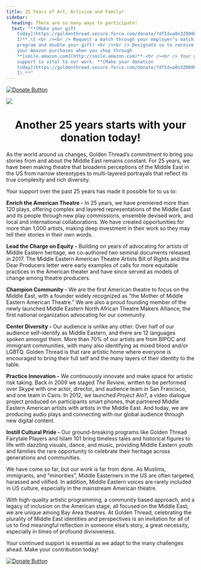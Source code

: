 ```yaml
---
title: 25 Years of Art, Activism and Family!
sidebar:
  heading: There are so many ways to participate!
  text: "**[Make your gift
    today](https://goldenthread.secure.force.com/donate/?dfId=a0n3Z00000tn4RsQA\
    I)**.\t <br /><br /> Request a match through your employer’s matching gift
    program and double your gift! <br /><br /> Designate us to receive 0.5% of
    your Amazon purchases when you shop through
    **[smile.amazon.com](http://smile.amazon.com)**.<br /><br /> Your generous
    support is vital to our work. **[Make your donation
    today](https://goldenthread.secure.force.com/donate/?dfId=a0n3Z00000tn4RsQA\
    I).**"
---
```

[![Donate Button](/img/archive/2015/03/Donate-Button-400.jpg)](https://goldenthread.secure.force.com/donate/?dfId=a0n3Z00000tn4RsQAI)

![](/img/archive/2015/03/20thAnniversary-Line-1024x36.jpg)

# <center>Another 25 years starts with your donation today!</center>

As the world around us changes, Golden Thread’s commitment to bring you stories from and about the Middle East remains constant. For 25 years, we have been making theatre that broadens perceptions of the Middle East in the US from narrow stereotypes to multi-layered portrayals that reflect its true complexity and rich diversity. 

Your support over the past 25 years has made it possible for to us to:

**Enrich the American Theatre -** In 25 years, we have premiered more than 120 plays, offering complex and layered representations of the Middle East and its people through new play commissions, ensemble devised work, and local and international collaborations. We have created opportunities for more than 1,000 artists, making deep investment in their work so they may tell their stories in their own words.

**Lead the Charge on Equity -** Building on years of advocating for artists of Middle Eastern heritage, we co-authored two seminal documents released in 2017. The Middle Eastern American Theatre Artists Bill of Rights and the Dear Producers letter were early examples of calls for more equitable practices in the American theater and have since served as models of change among theatre producers.

**Champion Community -** We are the first American theatre to focus on the Middle East, with a founder widely recognized as “the Mother of Middle Eastern American Theatre.” We are also a proud founding member of the newly launched Middle Eastern North African Theatre Makers Alliance, the first national organization advocating for our community.

**Center Diversity -** Our audience is unlike any other. Over half of our audience self-identify as Middle Eastern, and there are 12 languages spoken amongst them. More than 70% of our artists are from BIPOC and immigrant communities, with many also identifying as mixed blood and/or LGBTQ. Golden Thread is that rare artistic home where everyone is encouraged to bring their full self and the many layers of their identity to the table.

**Practice Innovation -** We continuously innovate and make space for artistic risk taking. Back in 2009 we staged *The Review*, written to be performed over Skype with one actor, director, and audience team in San Francisco, and one team in Cairo. In 2012, we launched *Project Alo?*, a video dialogue project produced on participants smart phones, that partnered Middle Eastern American artists with artists in the Middle East. And today, we are producing audio plays and connecting with our global audience through new digital content.

**Instill Cultural Pride -** Our ground-breaking programs like Golden Thread Fairytale Players and Islam 101 bring timeless tales and historical figures to life with dazzling visuals, dance, and music, providing Middle Eastern youth and families the rare opportunity to celebrate their heritage across generations and communities.

We have come so far, but our work is far from done. As Muslims, immigrants, and “minorities”, Middle Easterners in the US are often targeted, harassed and vilified. In addition, Middle Eastern voices are rarely included in US culture, especially in the mainstream American theatre.
	
With high-quality artistic programming, a community based approach, and a legacy of inclusion on the American stage, all focused on the Middle East, we are unique among Bay Area theatres. At Golden Thread, celebrating the plurality of Middle East identities and perspectives is an invitation for all of us to find meaningful reflection in someone else’s story, a great necessity, especially in times of profound divisiveness.

Your continued support is essential as we adapt to the many challenges ahead. Make your contribution today!

[![Donate Button](/img/archive/2015/03/Donate-Button-400.jpg)](https://goldenthread.secure.force.com/donate/?dfId=a0n3Z00000tn4RsQAI)